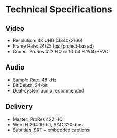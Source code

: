 # Technical Specifications

## Video

- Resolution: 4K UHD (3840x2160)
- Frame Rate: 24/25 fps (project-based)
- Codec: ProRes 422 HQ or 10-bit H.264/HEVC

## Audio

- Sample Rate: 48 kHz
- Bit Depth: 24-bit
- Dual-system audio recommended

## Delivery

- Master: ProRes 422 HQ
- Web: H.264 10-bit, AAC 320kbps
- Subtitles: SRT + embedded captions
